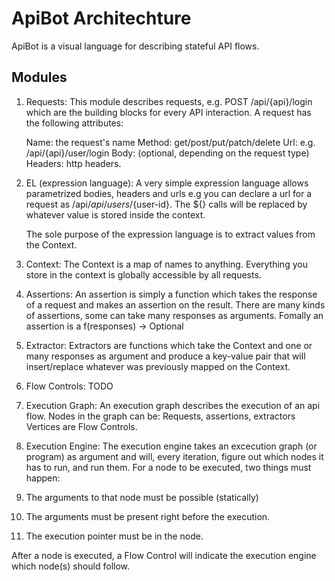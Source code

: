 # ApiBot Architechture

ApiBot is a visual language for describing stateful API flows.

## Modules

1. Requests:
   This module describes requests, e.g. POST /api/{api}/login which are the building
   blocks for every API interaction. A request has the following attributes:

   Name: the request's name
   Method: get/post/put/patch/delete
   Url: e.g. /api/{api}/user/login
   Body: (optional, depending on the request type)
   Headers: http headers.

2. EL (expression language):
   A very simple expression language allows parametrized bodies, headers and urls
   e.g you can declare a url for a request as /api/${api}/users/${user-id}.
   The ${} calls will be replaced by whatever value is stored inside the context.

   The sole purpose of the expression language is to extract values from the Context.

3. Context:
  The Context is a map of names to anything. Everything you store in the context is
  globally accessible by all requests.

4. Assertions:
  An assertion is simply a function which takes the response of a request and
  makes an assertion on the result.
  There are many kinds of assertions, some can take many responses as arguments.
  Fomally an assertion is a f(responses) -> Optional<Error>

5. Extractor:
  Extractors are functions which take the Context and one or many responses as argument
  and produce a key-value pair that will insert/replace whatever was previously mapped on
  the Context.

6. Flow Controls: TODO

7. Execution Graph:
An execution graph describes the execution of an api flow.
Nodes in the graph can be: Requests, assertions, extractors
Vertices are Flow  Controls.

8. Execution Engine:
The execution engine takes an excecution graph (or program) as argument
and will, every iteration, figure out which nodes it has to run, and run them.
For a node to be executed, two things must happen:
1. The arguments to that node must be possible (statically)
2. The arguments must be present right before the execution.
3. The execution pointer must be in the node.

After a node is executed, a Flow Control will indicate the execution engine
which node(s) should follow.
